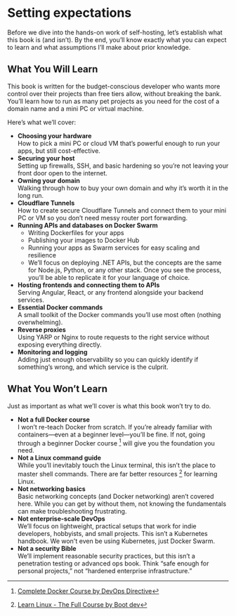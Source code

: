 # Setting expectations
Before we dive into the hands-on work of self-hosting, let’s establish what this book is (and isn’t). By the end, you’ll know exactly what you can expect to learn and what assumptions I’ll make about prior knowledge.

## What You Will Learn
This book is written for the budget-conscious developer who wants more control over their projects than free tiers allow, without breaking the bank. You’ll learn how to run as many pet projects as you need for the cost of a domain name and a mini PC or virtual machine.

Here’s what we’ll cover:
- **Choosing your hardware**  
    How to pick a mini PC or cloud VM that’s powerful enough to run your apps, but still cost-effective.
- **Securing your host**  
    Setting up firewalls, SSH, and basic hardening so you’re not leaving your front door open to the internet.
- **Owning your domain**  
    Walking through how to buy your own domain and why it’s worth it in the long run.
- **Cloudflare Tunnels**  
    How to create secure Cloudflare Tunnels and connect them to your mini PC or VM so you don’t need messy router port forwarding.
- **Running APIs and databases on Docker Swarm**
    - Writing Dockerfiles for your apps
    - Publishing your images to Docker Hub
    - Running your apps as Swarm services for easy scaling and resilience
    - We’ll focus on deploying .NET APIs, but the concepts are the same for Node.js, Python, or any other stack. Once you see the process, you’ll be able to replicate it for your language of choice.
- **Hosting frontends and connecting them to APIs**  
    Serving Angular, React, or any frontend alongside your backend services.
- **Essential Docker commands**  
    A small toolkit of the Docker commands you’ll use most often (nothing overwhelming).
- **Reverse proxies**  
    Using YARP or Nginx to route requests to the right service without exposing everything directly.
- **Monitoring and logging**  
    Adding just enough observability so you can quickly identify if something’s wrong, and which service is the culprit.

## What You Won’t Learn

Just as important as what we’ll cover is what this book won’t try to do.

- **Not a full Docker course**  
    I won’t re-teach Docker from scratch. If you’re already familiar with containers—even at a beginner level—you’ll be fine. If not, going through a beginner Docker course [^1] will give you the foundation you need.
- **Not a Linux command guide**  
   While you’ll inevitably touch the Linux terminal, this isn’t the place to master shell commands. There are far better resources [^2] for learning Linux.
- **Not networking basics**  
    Basic networking concepts (and Docker networking) aren’t covered here. While you can get by without them, not knowing the fundamentals can make troubleshooting frustrating.
- **Not enterprise-scale DevOps**  
    We’ll focus on lightweight, practical setups that work for indie developers, hobbyists, and small projects. This isn’t a Kubernetes handbook. We won't even be using Kubernetes, just Docker Swarm.
- **Not a security Bible**  
    We’ll implement reasonable security practices, but this isn’t a penetration testing or advanced ops book. Think “safe enough for personal projects,” not “hardened enterprise infrastructure.”

[^1]: [Complete Docker Course by DevOps Directive](https://www.youtube.com/watch?v=RqTEHSBrYFw)
[^2]: [Learn Linux - The Full Course by Boot dev](https://www.youtube.com/watch?v=v392lEyM29A)